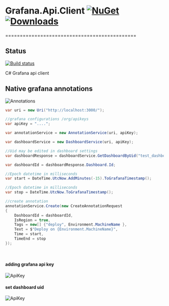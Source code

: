 # Grafana.Api.Client  [![NuGet](https://img.shields.io/nuget/v/Grafana.Api.Client.svg)](https://www.nuget.org/packages/Grafana.Api.Client/) [![Downloads](https://img.shields.io/nuget/dt/Grafana.Api.Client.svg)](https://www.nuget.org/packages/Grafana.Api.Client/) 

=============================================
## Status
[![Build status](https://ci.appveyor.com/api/projects/status/g85k3gptp673wig8/branch/release?svg=true)](https://ci.appveyor.com/project/artem-sedykh/grafana-api-client/branch/release)

C# Grafana api client

## Native grafana annotations

![Annotations](http://docs.grafana.org/img/docs/v46/annotations.png)

```csharp
var uri = new Uri("http://localhost:3000/");

//grafana configurations /org/apikeys
var apiKey = "....";

var annotationService = new AnnotationService(uri, apiKey);

var dashboardService = new DashboardService(uri, apiKey);

//Uid may be edited in dashboard settings
var dashboardResponse = dashboardService.GetDashboardByUid("test_dashboard");

var dashboardId = dashboardResponse.Dashboard.Id;

//Epoch datetime in milliseconds
var start = DateTime.UtcNow.AddMinutes(-15).ToGrafanaTimestamp();

//Epoch datetime in milliseconds
var stop = DateTime.UtcNow.ToGrafanaTimestamp();

//create annotation 
annotationService.Create(new CreateAnnotationRequest
{
    DashboardId = dashboardId,
    IsRegion = true,
    Tags = new[] {"deploy", Environment.MachineName },
    Text = $"Deploy on {Environment.MachineName}",
    Time = start,
    TimeEnd = stop
});
```
<br/>

#### adding grafana api key

![ApiKey](http://docs.grafana.org/img/docs/v46/annotations.png)

#### set dashboard uid

![ApiKey](http://docs.grafana.org/img/docs/v46/annotations.png)